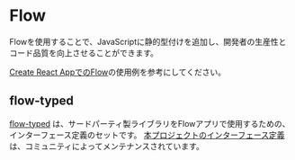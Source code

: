 # Flow

<p class="description">Flowを使用することで、JavaScriptに静的型付けを追加し、開発者の生産性とコード品質を向上させることができます。</p>

[Create React AppでのFlow](https://github.com/mui-org/material-ui/tree/next/examples/create-react-app-with-flow)の使用例を参考にしてください。

## flow-typed

[flow-typed](https://github.com/flowtype/flow-typed) は、サードパーティ製ライブラリをFlowアプリで使用するための、インターフェース定義のセットです。 [本プロジェクトのインターフェース定義](https://github.com/flowtype/flow-typed/tree/master/definitions/npm/%40material-ui/core_v1.x.x)は、コミュニティによってメンテナンスされています。